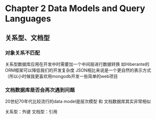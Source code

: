 # Chapter 2 Data Models and Query Languages

## 关系型、文档型
### 对象关系不匹配
关系型数据库应用在开发中时需要加一个中间层进行数据转换
如Hiberante的ORM框架可以降低我们的开发复杂度 JSON相比来说是一个更自然的表示方式 （所以小时候我更喜欢用mongodb开发一些简单的web项目

### 文档数据库是否会再次遇到问题
20世纪70年代比较流行的data model是层次模型 和 文档数据库其实非常相似

关系型：外键 
文档型：引用

